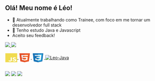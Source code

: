 ## Olá! Meu nome é Léo!


- 🔭 Atualmente trabalhando como Trainee, com foco em me tornar um desenvolvedor full stack
- 🌱 Tenho estudo Java e Javascript
- Aceito seu feedback!

<div>
  <a href="https://github.com/LeoPereira13">
  <img height="180em" src="https://github-readme-stats.vercel.app/api?username=LeoPereira13&show_icons=true&theme=dark&include_all_commits=true&count_private=true"/>
  <img height="150em" src="https://github-readme-stats.vercel.app/api/top-langs/?username=LeoPereira13&layout=compact&langs_count=7&theme=dark"/>
</div>

  <div style="display: inline_block"><br>
  <img align="center" alt="Leo-Js" height="30" width="40" src="https://raw.githubusercontent.com/devicons/devicon/master/icons/javascript/javascript-plain.svg">
  <img align="center" alt="Leo-HTML" height="30" width="40" src="https://raw.githubusercontent.com/devicons/devicon/master/icons/html5/html5-original.svg">
  <img align="center" alt="Leo-CSS" height="30" width="40" src="https://raw.githubusercontent.com/devicons/devicon/master/icons/css3/css3-original.svg">
  <img align="center" alt="Leo-Java" height="50" width="60" src="https://cdn.jsdelivr.net/gh/devicons/devicon/icons/java/java-original-wordmark.svg" />
</div>

  ##
  
  <div> 
  
  <a href="https://www.instagram.com/leofgz_/" target="_blank"><img src="https://img.shields.io/badge/-Instagram-%23E4405F?style=for-the-badge&logo=instagram&logoColor=white" target="_blank"></a>
  <a href = "mailto:leo.dpsouza@gmail.com"><img src="https://img.shields.io/badge/-Gmail-%23333?style=for-the-badge&logo=gmail&logoColor=white" target="_blank"></a>
  <a href="https://www.linkedin.com/in/leopdsouza/" target="_blank"><img src="https://img.shields.io/badge/-LinkedIn-%230077B5?style=for-the-badge&logo=linkedin&logoColor=white" target="_blank"></a> 
    
</div>
